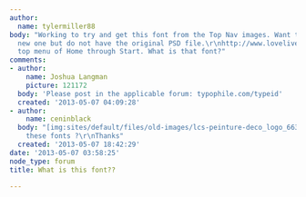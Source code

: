 ```yaml
---
author:
  name: tylermiller88
body: "Working to try and get this font from the Top Nav images. Want to create a
  new one but do not have the original PSD file.\r\nhttp://www.lovelivetrain.com/\r\n\r\nThe
  top menu of Home through Start. What is that font?"
comments:
- author:
    name: Joshua Langman
    picture: 121172
  body: 'Please post in the applicable forum: typophile.com/typeid'
  created: '2013-05-07 04:09:28'
- author:
    name: ceninblack
  body: "[img:sites/default/files/old-images/lcs-peinture-deco_logo_6638.png]\r\n\r\nWhat
    these fonts ?\r\nThanks"
  created: '2013-05-07 18:42:29'
date: '2013-05-07 03:58:25'
node_type: forum
title: What is this font??

---
```

